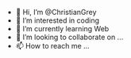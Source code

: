 - 👋 Hi, I’m @ChristianGrey
- 👀 I’m interested in coding
- 🌱 I’m currently learning Web
- 💞️ I’m looking to collaborate on ...
- 📫 How to reach me ...

<!---
ChristianGreyy/ChristianGreyy is a ✨ special ✨ repository because its `README.md` (this file) appears on your GitHub profile.
You can click the Preview link to take a look at your changes.
--->
